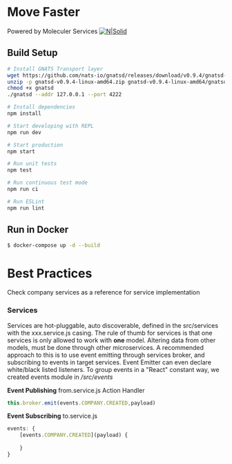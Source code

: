 # Move Faster

Powered by  Moleculer Services
[![N|Solid](https://cdn-images-1.medium.com/max/92/1*2C0tOCKprIOrvko1yL4Wqg@2x.png)](https://nodesource.com/products/nsolid)

## Build Setup

``` bash
# Install GNATS Transport layer
wget https://github.com/nats-io/gnatsd/releases/download/v0.9.4/gnatsd-v0.9.4-linux-amd64.zip
unzip -p gnatsd-v0.9.4-linux-amd64.zip gnatsd-v0.9.4-linux-amd64/gnatsd > gnatsd
chmod +x gnatsd
./gnatsd --addr 127.0.0.1 --port 4222

# Install dependencies
npm install

# Start developing with REPL
npm run dev

# Start production
npm start

# Run unit tests
npm test

# Run continuous test mode
npm run ci

# Run ESLint
npm run lint
```

## Run in Docker

```bash
$ docker-compose up -d --build
```

# Best Practices
Check company services as a reference for service implementation
### Services
Services are hot-pluggable, auto discoverable, defined in the src/services with the xxx.service.js casing.
The rule of thumb for services is that one services is only allowed to work with **one** model.
Altering data from other models, must be done through other microservices. 
A recommended approach to this is to use event emitting through services broker, and subscribing to events in target services. Event Emitter can even declare white/black listed listeners.
To group events in a "React" constant way, we created events module in */src/events*

**Event Publishing**
from.service.js
Action Handler
``` js
this.broker.emit(events.COMPANY.CREATED,payload)
``` 
**Event Subscribing**
to.service.js
``` js
events: {
    [events.COMPANY.CREATED](payload) {
    
    }
}
``` 
